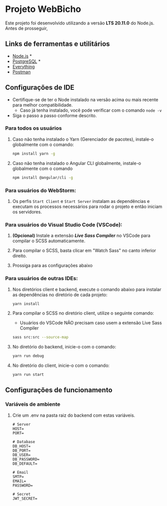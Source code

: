 # Projeto WebBicho

Este projeto foi desenvolvido utilizando a versão **LTS 20.11.0** do Node.js.
Antes de prosseguir,

## Links de ferramentas e utilitários

* [Node.js](https://nodejs.org/en/download) *
* [PostgreSQL](https://www.enterprisedb.com/downloads/postgres-postgresql-downloads) *
* [Everything](https://www.voidtools.com/downloads/)
* [Postman](https://www.postman.com/downloads/)

## Configurações de IDE

* Certifique-se de ter o Node instalado na versão acima ou mais recente para melhor compatibilidade.
    * Caso já tenha instalado, você pode verificar com o comando `node -v`
* Siga o passo a passo conforme descrito.

### Para todos os usuários

1. Caso não tenha instalado o Yarn (Gerenciador de pacotes), instale-o globalmente com o comando:
    ```bash
    npm install yarn -g
    ```

2. Caso não tenha instalado o Angular CLI globalmente, instale-o globalmente com o comando
    ```bash
   npm install @angular/cli -g
   ```

### Para usuários do WebStorm:

1. Os perfis `Start Client` e `Start Server` instalam as dependências e executam
   os processos necessários para rodar o projeto e então iniciam os servidores.

### Para usuários do Visual Studio Code (VSCode):

1. **(Opcional)** Instale a extensão ***Live Sass Compiler*** no VSCode para compilar o SCSS automaticamente.

2. Para compilar o SCSS, basta clicar em "Watch Sass" no canto inferior direito.

3. Prossiga para as configurações abaixo

### Para usuários de outras IDEs:

1. Nos diretórios client e backend, execute o comando abaixo para instalar as dependências no diretório de cada
   projeto:
    ```bash
    yarn install
    ```

2. Para compilar o SCSS no diretório client, utilize o seguinte comando:
    * Usuários do VSCode NÃO precisam caso usem a extensão Live Sass Compiler
    ```bash
    sass src:src --source-map
    ```

3. No diretório do backend, inicie-o com o comando:
    ```bash
    yarn run debug
    ```

4. No diretório do client, inicie-o com o comando:
    ```bash
    yarn run start
    ```

## Configurações de funcionamento

### Variáveis de ambiente

1. Crie um .env na pasta raiz do backend com estas variáveis.
   ```env
   # Server
   HOST=
   PORT=
   
   # Database
   DB_HOST=
   DB_PORT=
   DB_USER=
   DB_PASSWORD=
   DB_DEFAULT=
   
   # Email
   SMTP=
   EMAIL=
   PASSWORD=
   
   # Secret
   JWT_SECRET=
   ```
